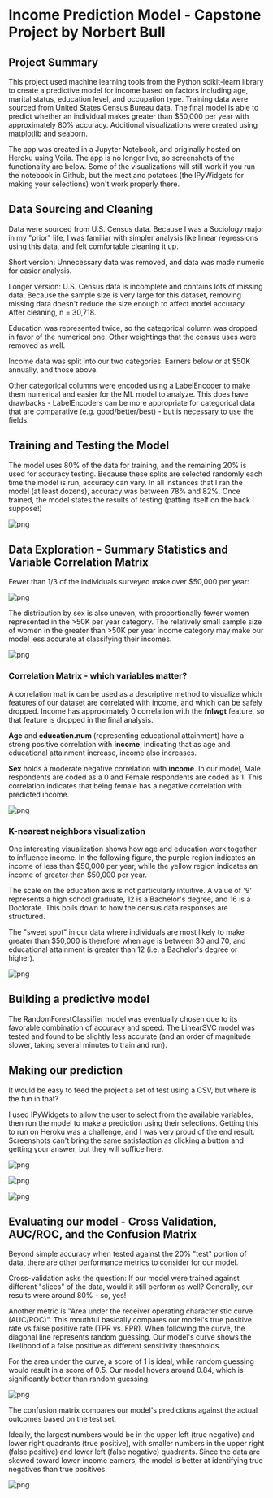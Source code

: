 # Income Prediction Model - Capstone Project by Norbert Bull

## Project Summary

This project used machine learning tools from the Python scikit-learn library to create a predictive model for income based on factors including age, marital status, education level, and occupation type. Training data were sourced from United States Census Bureau data. The final model is able to predict whether an individual makes greater than $50,000 per year with approximately 80% accuracy. Additional visualizations were created using matplotlib and seaborn.

The app was created in a Jupyter Notebook, and originally hosted on Heroku using Voila. The app is no longer live, so screenshots of the functionality are below. Some of the visualizations will still work if you run the notebook in Github, but the meat and potatoes (the IPyWidgets for making your selections) won't work properly there.


## Data Sourcing and Cleaning

Data were sourced from U.S. Census data. Because I was a Sociology major in my "prior" life, I was familiar with simpler analysis like linear regressions using this data, and felt comfortable cleaning it up.

Short version: Unnecessary data was removed, and data was made numeric for easier analysis.

Longer version: U.S. Census data is incomplete and contains lots of missing data. Because the sample size is very large for this dataset, removing missing data doesn't reduce the size enough to affect model accuracy. After cleaning, n = 30,718.

Education was represented twice, so the categorical column was dropped in favor of the numerical one. Other weightings that the census uses were removed as well.

Income data was split into our two categories: Earners below or at $50K annually, and those above.

Other categorical columns were encoded using a LabelEncoder to make them numerical and easier for the ML model to analyze. This does have drawbacks - LabelEncoders can be more appropriate for categorical data that are comparative (e.g. good/better/best) - but is necessary to use the fields.


## Training and Testing the Model

The model uses 80% of the data for training, and the remaining 20% is used for accuracy testing. Because these splits are selected randomly each time the model is run, accuracy can vary. In all instances that I ran the model (at least dozens), accuracy was between 78% and 82%. Once trained, the model states the results of testing (patting itself on the back I suppose!)

![png](5-accuracy-check.png)


## Data Exploration - Summary Statistics and Variable Correlation Matrix

Fewer than 1/3 of the individuals surveyed make over $50,000 per year:


    
![png](1-income-dist-correlation.png)
    


The distribution by sex is also uneven, with proportionally fewer women represented in the >50K per year category. The relatively small sample size of women in the greater than >50K per year income category may make our model less accurate at classifying their incomes.


    
![png](2-income-by-sex.png)
    


### Correlation Matrix - which variables matter?

A correlation matrix can be used as a descriptive method to visualize which features of our dataset are correlated with income, and which can be safely dropped. Income has approximately 0 correlation with the **fnlwgt** feature, so that feature is dropped in the final analysis.

**Age** and **education.num** (representing educational attainment) have a strong positive correlation with **income**, indicating that as age and educational attainment increase, income also increases.

**Sex** holds a moderate negative correlation with **income**. In our model, Male respondents are coded as a 0 and Female respondents are coded as 1. This correlation indicates that being female has a negative correlation with predicted income.


    
![png](3-correlation-matrix.png)
    


### K-nearest neighbors visualization

One interesting visualization shows how age and education work together to influence income. In the following figure, the purple region indicates an income of less than $50,000 per year, while the yellow region indicates an income of greater than $50,000 per year.

The scale on the education axis is not particularly intuitive. A value of '9' represents a high school graduate, 12 is a Bachelor's degree, and 16 is a Doctorate. This boils down to how the census data responses are structured.

The "sweet spot" in our data where individuals are most likely to make greater than $50,000 is therefore when age is between 30 and 70, and educational attainment is greater than 12 (i.e. a Bachelor's degree or higher).


    
![png](4-knn-age-education.png)
    


## Building a predictive model

The RandomForestClassifier model was eventually chosen due to its favorable combination of accuracy and speed. The LinearSVC model was tested and found to be slightly less accurate (and an order of magnitude slower, taking several minutes to train and run).


## Making our prediction

It would be easy to feed the project a set of test using a CSV, but where is the fun in that?

I used IPyWidgets to allow the user to select from the available variables, then run the model to make a prediction using their selections. Getting this to run on Heroku was a challenge, and I was very proud of the end result. Screenshots can't bring the same satisfaction as clicking a button and getting your answer, but they will suffice here.

![png](6-options-1.png)

![png](7-options-2.png)

![png](8-output.png)


## Evaluating our model - Cross Validation, AUC/ROC, and the Confusion Matrix
    
Beyond simple accuracy when tested against the 20% "test" portion of data, there are other performance metrics to consider for our model.

Cross-validation asks the question: If our model were trained against different "slices" of the data, would it still perform as well? Generally, our results were around 80% - so, yes! 


Another metric is "Area under the receiver operating characteristic curve (AUC/ROC)". This mouthful basically compares our model's true positive rate vs false positive rate (TPR vs. FPR). When following the curve, the diagonal line represents random guessing. Our model's curve shows the likelihood of a false positive as different sensitivity threshholds.

For the area under the curve, a score of 1 is ideal, while random guessing would result in a score of 0.5. Our model hovers around 0.84, which is significantly better than random guessing. 


    
![png](a-roc-curve.png)
    

The confusion matrix compares our model's predictions against the actual outcomes based on the test set.

Ideally, the largest numbers would be in the upper left (true negative) and lower right quadrants (true positive), with smaller numbers in the upper right (false positive) and lower left (false negative) quadrants. Since the data are skewed toward lower-income earners, the model is better at identifying true negatives than true positives.

    
![png](b-confusion-matrix.png)
    

